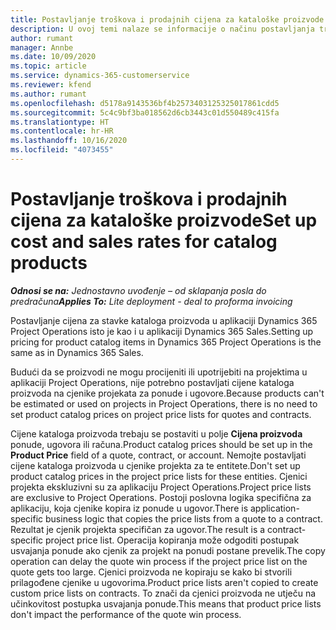 ```yaml
---
title: Postavljanje troškova i prodajnih cijena za kataloške proizvode
description: U ovoj temi nalaze se informacije o načinu postavljanja troškova i prodajnih cijena za stavke u katalogu proizvoda.
author: rumant
manager: Annbe
ms.date: 10/09/2020
ms.topic: article
ms.service: dynamics-365-customerservice
ms.reviewer: kfend
ms.author: rumant
ms.openlocfilehash: d5178a9143536bf4b2573403125325017861cdd5
ms.sourcegitcommit: 5c4c9bf3ba018562d6cb3443c01d550489c415fa
ms.translationtype: HT
ms.contentlocale: hr-HR
ms.lasthandoff: 10/16/2020
ms.locfileid: "4073455"
---
```

# <a name="set-up-cost-and-sales-rates-for-catalog-products"></a><span data-ttu-id="aa101-103">Postavljanje troškova i prodajnih cijena za kataloške proizvode</span><span class="sxs-lookup"><span data-stu-id="aa101-103">Set up cost and sales rates for catalog products</span></span>

<span data-ttu-id="aa101-104">_**Odnosi se na:** Jednostavno uvođenje – od sklapanja posla do predračuna_</span><span class="sxs-lookup"><span data-stu-id="aa101-104">_**Applies To:** Lite deployment - deal to proforma invoicing_</span></span>


<span data-ttu-id="aa101-105">Postavljanje cijena za stavke kataloga proizvoda u aplikaciji Dynamics 365 Project Operations isto je kao i u aplikaciji Dynamics 365 Sales.</span><span class="sxs-lookup"><span data-stu-id="aa101-105">Setting up pricing for product catalog items in Dynamics 365 Project Operations is the same as in Dynamics 365 Sales.</span></span>

<span data-ttu-id="aa101-106">Budući da se proizvodi ne mogu procijeniti ili upotrijebiti na projektima u aplikaciji Project Operations, nije potrebno postavljati cijene kataloga proizvoda na cjenike projekata za ponude i ugovore.</span><span class="sxs-lookup"><span data-stu-id="aa101-106">Because products can't be estimated or used on projects in Project Operations, there is no need to set product catalog prices on project price lists for quotes and contracts.</span></span>

<span data-ttu-id="aa101-107">Cijene kataloga proizvoda trebaju se postaviti u polje **Cijena proizvoda** ponude, ugovora ili računa.</span><span class="sxs-lookup"><span data-stu-id="aa101-107">Product catalog prices should be set up in the **Product Price** field of a quote, contract, or account.</span></span> <span data-ttu-id="aa101-108">Nemojte postavljati cijene kataloga proizvoda u cjenike projekta za te entitete.</span><span class="sxs-lookup"><span data-stu-id="aa101-108">Don't set up product catalog prices in the project price lists for these entities.</span></span> <span data-ttu-id="aa101-109">Cjenici projekta ekskluzivni su za aplikaciju Project Operations.</span><span class="sxs-lookup"><span data-stu-id="aa101-109">Project price lists are exclusive to Project Operations.</span></span> <span data-ttu-id="aa101-110">Postoji poslovna logika specifična za aplikaciju, koja cjenike kopira iz ponude u ugovor.</span><span class="sxs-lookup"><span data-stu-id="aa101-110">There is application-specific business logic that copies the price lists from a quote to a contract.</span></span> <span data-ttu-id="aa101-111">Rezultat je cjenik projekta specifičan za ugovor.</span><span class="sxs-lookup"><span data-stu-id="aa101-111">The result is a contract-specific project price list.</span></span> <span data-ttu-id="aa101-112">Operacija kopiranja može odgoditi postupak usvajanja ponude ako cjenik za projekt na ponudi postane prevelik.</span><span class="sxs-lookup"><span data-stu-id="aa101-112">The copy operation can delay the quote win process if the project price list on the quote gets too large.</span></span> <span data-ttu-id="aa101-113">Cjenici proizvoda ne kopiraju se kako bi stvorili prilagođene cjenike u ugovorima.</span><span class="sxs-lookup"><span data-stu-id="aa101-113">Product price lists aren't copied to create custom price lists on contracts.</span></span> <span data-ttu-id="aa101-114">To znači da cjenici proizvoda ne utječu na učinkovitost postupka usvajanja ponude.</span><span class="sxs-lookup"><span data-stu-id="aa101-114">This means that product price lists don't impact the performance of the quote win process.</span></span>
